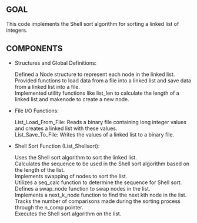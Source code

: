 ## GOAL

This code implements the Shell sort algorithm for sorting a linked list of integers.

## COMPONENTS

- Structures and Global Definitions:

  Defined a Node structure to represent each node in the linked list.\
  Provided functions to load data from a file into a linked list and save data from a linked list into a file.\
  Implemented utility functions like list_len to calculate the length of a linked list and makenode to create a new node.

- File I/O Functions:
  
  List_Load_From_File: Reads a binary file containing long integer values and creates a linked list with these values.\
  List_Save_To_File: Writes the values of a linked list to a binary file.

- Shell Sort Function (List_Shellsort):

  Uses the Shell sort algorithm to sort the linked list.\
  Calculates the sequence to be used in the Shell sort algorithm based on the length of the list.\
  Implements swapping of nodes to sort the list.\
  Utilizes a seq_calc function to determine the sequence for Shell sort.\
  Defines a swap_node function to swap nodes in the list.\
  Implements a next_k_node function to find the next kth node in the list.\
  Tracks the number of comparisons made during the sorting process through the n_comp pointer.\
  Executes the Shell sort algorithm on the list.
